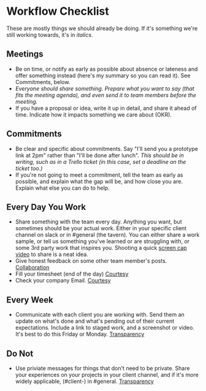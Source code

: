 # Workflow Checklist

These are mostly things we should already be doing. If it's something we're still working towards, it's in _italics_.

## Meetings
  * Be on time, or notify as early as possible about absence or lateness and offer something instead (here's my summary so you can read it). See Commitments, below.
  * _Everyone should share something. Prepare what you want to say (that fits the meeting agenda), and even send it to team members before the meeting._
  * If you have a proposal or idea, write it up in detail, and share it ahead of time. Indicate how it impacts something we care about (OKR).

## Commitments
  * Be clear and specific about commitments. Say "I'll send you a prototype link at 2pm" rather than "I'll be done after lunch". _This should be in writing, such as in a Trello ticket (in this case, set a deadline on the ticket too.)_
  * If you're not going to meet a commitment, tell the team as early as possible, and explain what the gap will be, and how close you are. Explain what else you can do to help.

## Every Day You Work
  * Share something with the team every day. Anything you want, but sometimes should be your actual work. Either in your specific client channel on slack or in #general (the tavern). You can either share a work sample, or tell us something you've learned or are struggling with, or some 3rd party work that inspires you. Shooting a quick [screen cap video]() to share is a neat idea.
  * Give honest feedback on some other team member's posts. [Collaboration](../FEEDBACK_LOOPS.md)
  * Fill your timesheet (end of the day) [Courtesy](../FEEDBACK_LOOPS.md)
  * Check your company Email. [Courtesy](../FEEDBACK_LOOPS.md)

## Every Week
  * Communicate with each client you are working with. Send them an update on what's done and what's pending out of their current expectations. Include a link to staged work, and a screenshot or video. It's best to do this Friday or Monday. [Transparency](../TRANSPARENCY.md)

## Do Not
  * Use priviate messages for things that don't need to be private. Share your experiences on your projects in your client channel, and if it's more widely applicable, (#client-<your client slug>) in #general. [Transparency](../TRANSPARENCY.md)
